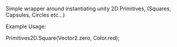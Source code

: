 Simple wrapper around instantiating unity 2D Primitives, (Squares, Capsules, Circles etc...)

Example Usage: 

Primitives2D.Square(Vector2.zero, Color.red);
